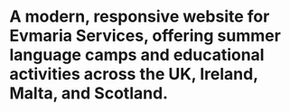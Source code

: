 # A modern, responsive website for Evmaria Services, offering summer language camps and educational activities across the UK, Ireland, Malta, and Scotland.
